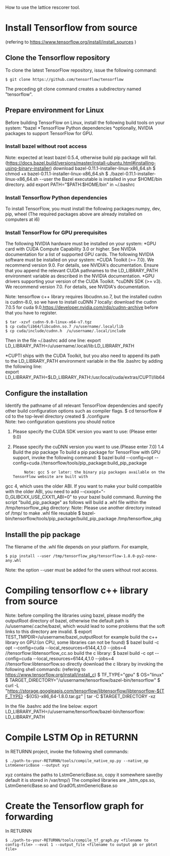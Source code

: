How to use the lattice rescorer tool.



# Install Tensorflow from source

(refering to https://www.tensorflow.org/install/install_sources )

## Clone the Tensorflow repository
    
To clone the latest TensorFlow repository, issue the following command:

    $ git clone https://github.com/tensorflow/tensorflow 

The preceding git clone command creates a subdirectory named "tensorflow".
    
## Prepare environment for Linux
    
  Before building TensorFlow on Linux, install the following build tools on your system:
  *bazel
  *TensorFlow Python dependencies
  *optionally, NVIDIA packages to support TensorFlow for GPU.
    
### Install bazel without root access

Note: expected at least bazel 0.5.4, otherwise build pip package will fail.
       (https://docs.bazel.build/versions/master/install-ubuntu.html#installing-using-binary-installer)
download bazel-0.11.1-installer-linux-x86_64.sh
$ chmod +x bazel-0.11.1-installer-linux-x86_64.sh
$ ./bazel-0.11.1-installer-linux-x86_64.sh --user
the Bazel executable is installed in your $HOME/bin directory.
	add export PATH="$PATH:$HOME/bin" in ~/.bashrc

### Install Tensorflow Python dependencies

To install TensorFlow, you must install the following packages:numpy, dev, pip, wheel
(The required packages above are already installed on computers at i6)

### Install TensorFlow for GPU prerequisites

The following NVIDIA hardware must be installed on your system:
*GPU card with CUDA Compute Capability 3.0 or higher. See NVIDIA documentation for a list of 
supported GPU cards.
The following NVIDIA software must be installed on your system:
*CUDA Toolkit (>= 7.0). We recommend version 9.0. For details, see NVIDIA's documentation. 
Ensure that you append the relevant CUDA pathnames to the LD_LIBRARY_PATH environment 
variable as described in the NVIDIA documentation.
*GPU drivers supporting your version of the CUDA Toolkit.
*cuDNN SDK (>= v3). We recommend version 7.0. For details, see NVIDIA's documentation.

Note: tensorflow c++ library requires libcudnn.so.7, but the installed cudnn is cudnn-8.0, so we have 
to install cuDNN 7 locally:
download the cudnn 7.0.5 for cuda 9.0,https://developer.nvidia.com/rdp/cudnn-archive
before that you have to register. 

    $ tar -xzvf cudnn-9.0-linux-x64-v7.tgz
    $ cp cuda/lib64/libcudnn.so.7 /u/username/.local/lib
    $ cp cuda/include/cudnn.h  /u/username/.local/include

Then in the file ~/.bashrc add one line:
export LD_LIBRARY_PATH=/u/username/.local/lib:LD_LIBRARY_PATH

*CUPTI ships with the CUDA Toolkit, but you also need to append its path to the 
LD_LIBRARY_PATH environment variable in the file .bashrc by adding the following line:   
export LD_LIBRARY_PATH=$LD_LIBRARY_PATH:/usr/local/cuda/extras/CUPTI/lib64 


## Configure the installation

Identify the pathname of all relevant TensorFlow dependencies and specify other build configuration 
    options such as compiler flags. 
    $ cd tensorflow  # cd to the top-level directory created
    $ ./configure   
    Note: two configuration questions you should notice
1. Please specify the CUDA SDK version you want to use: (Please enter  9.0)
2. Please specify the cuDNN version you want to use.(Please enter 7.0)
   1.4 Build the pip package
To build a pip package for TensorFlow with GPU support, invoke the following command:
            $ bazel build --config=opt --config=cuda //tensorflow/tools/pip_package:build_pip_package 
 
            Note: gcc 5 or later: the binary pip packages available on the TensorFlow website are built with   
gcc 4, which uses the older ABI. If you want to make your build compatible with the older ABI, you need to add --cxxopt="-D_GLIBCXX_USE_CXX11_ABI=0" to your bazel build command.
Running the script "build_pip_package" as follows will build a .whl file within the /tmp/tensorflow_pkg directory:
Note: Please use another directory instead of /tmp/ to make .whl file reusable
            $ bazel-bin/tensorflow/tools/pip_package/build_pip_package /tmp/tensorflow_pkg

            
## Installl the pip package

The filename of the .whl file depends on your platform. For example,

    $ pip install --user /tmp/tensorflow_pkg/tensorflow-1.8.0-py2-none-any.whl

Note: the option --user must be added for the users without root access.


# Compiling tensorflow c++ library from source

Note: before compiling the libraries using bazel, please modify the outputRoot directory of bazel, otherwise the default path is /u/username/.cache/bazel, which would lead to some problems that the soft links to this directory are invalid.
$ export TEST_TMPDIR=/u/username/bazel_outputRoot for example
build the c++ library on GPU:(on CPU, some libraries can not be found)
$ bazel build -c opt --config=cuda --local_resources=6144,4,1.0 --jobs=4 //tensorflow:libtensorflow_cc.so
build the c library:
$ bazel build -c opt --config=cuda --local_resources=6144,4,1.0 --jobs=4 //tensorflow:libtensorflow.so
directly download the c library by invoking the following shell commands:
(refering to https://www.tensorflow.org/install/install_c)
$ TF_TYPE="gpu"
$ OS="linux"
$ TARGET_DIRECTORY="/u/username/tensorflow/bazel-bin/tensorflow"
$ curl -L \"https://storage.googleapis.com/tensorflow/libtensorflow/libtensorflow-${TF_TYPE}
-${OS}-x86_64-1.8.0.tar.gz" | tar -C $TARGET_DIRECTORY -xz

In the file .bashrc add the line below:
export LD_LIBRARY_PATH=/u/username/tensorflow/bazel-bin/tensorflow: LD_LIBRARY_PATH


# Compile LSTM Op in RETURNN

In RETURNN project, invoke the following shell commands:

    $ ./path-to-your-RETURNN/tools/compile_native_op.py --native_op LstmGenericBase --output xyz

xyz contains the paths to LstmGenericBase.so, copy it somewhere save(by default it is stored in /var/tmp/)
The compiled libraries are _lstm_ops.so, LstmGenericBase.so and GradOfLstmGenericBase.so


# Create the Tensorflow graph for forwarding

In RETURNN

    $ ./path-to-your-RETURNN/tools/compile_tf_graph.py <filename to config-file> --eval 1 --output_file <filename to output pb or pbtxt file>



